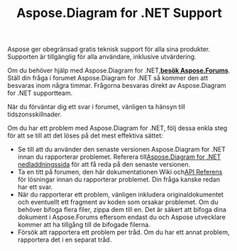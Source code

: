 ﻿---
title: Aspose.Diagram for .NET Support
linktitle: Teknisk support
type: docs
weight: 60
url: /sv/net/technical-support/
description: Aspose.Diagram tillhandahåller Visio filformatkonverteringar till bilder, PDF, HTML, XML och XAML-format. Populära filformat som stöds inkluderar VSD, VSS, VDW, VST, VSDX, VSSX, VSTX, VSDM, VSTM och VSSM.
---
Aspose ger obegränsad gratis teknisk support för alla sina produkter. Supporten är tillgänglig för alla användare, inklusive utvärdering.

 Om du behöver hjälp med Aspose.Diagram for .NET,[**besök Aspose.Forums**](https://forum.aspose.com/c/diagram/17). Ställ din fråga i forumet Aspose.Diagram for .NET så kommer den att besvaras inom några timmar. Frågorna besvaras direkt av Aspose.Diagram for .NET supportteam.

När du förväntar dig ett svar i forumet, vänligen ta hänsyn till tidszonsskillnader.

Om du har ett problem med Aspose.Diagram for .NET, följ dessa enkla steg för att se till att det löses på det mest effektiva sättet:

-  Se till att du använder den senaste versionen Aspose.Diagram for .NET innan du rapporterar problemet. Referera till[Aspose.Diagram for .NET nedladdningssida](https://www.nuget.org/packages/Aspose.Diagram/) för att få reda på den senaste versionen.
-  Ta en titt på forumen, den här dokumentationen Wiki och[API Referens](https://reference.aspose.com/diagram/net) för lösningar innan du rapporterar problemet. Din fråga kanske redan har ett svar.
- När du rapporterar ett problem, vänligen inkludera originaldokumentet och eventuellt ett fragment av koden som orsakar problemet. Om du behöver bifoga flera filer, zippa dem till en. Det är säkert att bifoga dina dokument i Aspose.Forums eftersom endast du och Aspose utvecklare kommer att ha tillgång till de bifogade filerna.
- Försök att rapportera ett problem per tråd. Om du har ett annat problem, rapportera det i en separat tråd.

